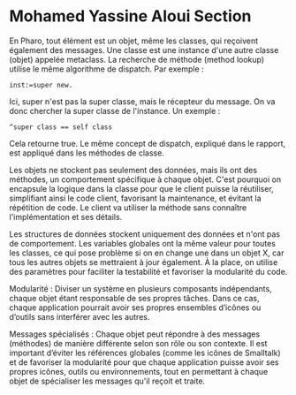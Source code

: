 # Mohamed Yassine Aloui Section
En Pharo, tout élément est un objet, même les classes, qui reçoivent également des messages. Une classe est une instance d'une autre classe (objet) appelée metaclass. La recherche de méthode (method lookup) utilise le même algorithme de dispatch. Par exemple :

```inst:=super new.```

Ici, super n'est pas la super classe, mais le récepteur du message. On va donc chercher la super classe de l'instance. Un exemple :

``` ^super class == self class ```

Cela retourne true. Le même concept de dispatch, expliqué dans le rapport, est appliqué dans les méthodes de classe.

Les objets ne stockent pas seulement des données, mais ils ont des méthodes, un comportement spécifique à chaque objet. C'est pourquoi on encapsule la logique dans la classe pour que le client puisse la réutiliser, simplifiant ainsi le code client, favorisant la maintenance, et évitant la répétition de code. Le client va utiliser la méthode sans connaître l'implémentation et ses détails.

Les structures de données stockent uniquement des données et n'ont pas de comportement. Les variables globales ont la même valeur pour toutes les classes, ce qui pose problème si on en change une dans un objet X, car tous les autres objets se mettraient à jour également. À la place, on utilise des paramètres pour faciliter la testabilité et favoriser la modularité du code.

Modularité : Diviser un système en plusieurs composants indépendants, chaque objet étant responsable de ses propres tâches. Dans ce cas, chaque application pourrait avoir ses propres ensembles d’icônes ou d’outils sans interférer avec les autres.

Messages spécialisés : Chaque objet peut répondre à des messages (méthodes) de manière différente selon son rôle ou son contexte. Il est important d’éviter les références globales (comme les icônes de Smalltalk) et de favoriser la modularité pour que chaque application puisse avoir ses propres icônes, outils ou environnements, tout en permettant à chaque objet de spécialiser les messages qu'il reçoit et traite.


